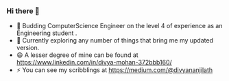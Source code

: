 ### Hi there 👋

<!--
**divyananjilath/divyananjilath** is a ✨ _special_ ✨ repository because its `README.md` (this file) appears on your GitHub profile.
 ![HitCount](http://hits.dwyl.com/Profile Name/Repo Name.svg)
Here are some ideas to get you started:
-->
- 🌱 Budding ComputerScience Engineer on the level 4 of experience as an Engineering student .
- 🔭 Currently exploring any number of things that bring me my updated version.
- 😄 A lesser degree of mine can be found at https://www.linkedin.com/in/divya-mohan-372bbb160/
- ⚡ You can see my scribblings at https://medium.com/@divyananjilath

